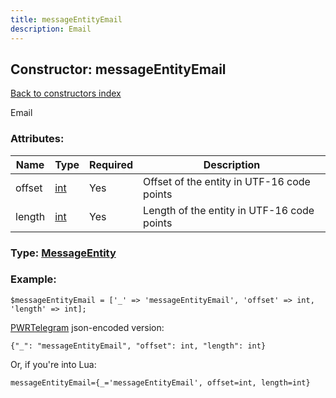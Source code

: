 ```yaml
---
title: messageEntityEmail
description: Email
---
```

## Constructor: messageEntityEmail  
[Back to constructors index](index.md)



Email

### Attributes:

| Name     |    Type       | Required | Description |
|----------|---------------|----------|-------------|
|offset|[int](../types/int.md) | Yes|Offset of the entity in UTF-16 code points|
|length|[int](../types/int.md) | Yes|Length of the entity in UTF-16 code points|



### Type: [MessageEntity](../types/MessageEntity.md)


### Example:

```
$messageEntityEmail = ['_' => 'messageEntityEmail', 'offset' => int, 'length' => int];
```  

[PWRTelegram](https://pwrtelegram.xyz) json-encoded version:

```
{"_": "messageEntityEmail", "offset": int, "length": int}
```


Or, if you're into Lua:  


```
messageEntityEmail={_='messageEntityEmail', offset=int, length=int}

```


